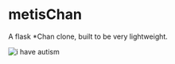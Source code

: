 # metisChan

A flask *Chan clone, built to be very lightweight.

![i have autism](https://i.imgur.com/f8T8jTn.png)